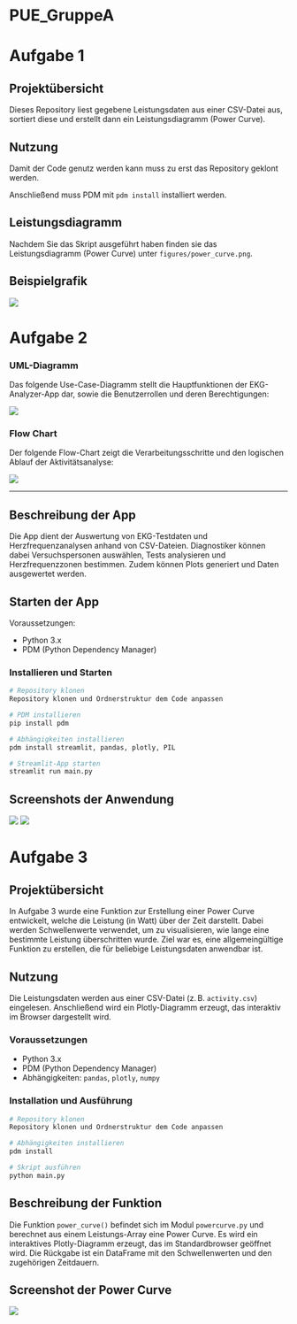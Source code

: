 # PUE_GruppeA

# Aufgabe 1

## Projektübersicht 
Dieses Repository liest gegebene Leistungsdaten aus einer CSV-Datei aus, sortiert diese und erstellt dann ein Leistungsdiagramm (Power Curve).

## Nutzung 
Damit der Code genutz werden kann muss zu erst das Repository geklont werden. 

Anschließend muss PDM mit `pdm install` installiert werden. 

## Leistungsdiagramm
Nachdem Sie das Skript ausgeführt haben finden sie das Leistungsdiagramm (Power Curve) unter `figures/power_curve.png`.

## Beispielgrafik

![](figures/power_curve.png)





# Aufgabe 2

### UML-Diagramm

Das folgende Use-Case-Diagramm stellt die Hauptfunktionen der EKG-Analyzer-App dar, sowie die Benutzerrollen und deren Berechtigungen:

![](data/docs/UC-Diagramm.png)

### Flow Chart

Der folgende Flow-Chart zeigt die Verarbeitungsschritte und den logischen Ablauf der Aktivitätsanalyse:

![](data/docs/ekg_data_acticity.svg)

---

## Beschreibung der App

Die App dient der Auswertung von EKG-Testdaten und Herzfrequenzanalysen anhand von CSV-Dateien. Diagnostiker können dabei Versuchspersonen auswählen, Tests analysieren und Herzfrequenzzonen bestimmen. Zudem können Plots generiert und Daten ausgewertet werden.

## Starten der App

Voraussetzungen:
- Python 3.x
- PDM (Python Dependency Manager)

### Installieren und Starten

```bash
# Repository klonen
Repository klonen und Ordnerstruktur dem Code anpassen

# PDM installieren
pip install pdm

# Abhängigkeiten installieren
pdm install streamlit, pandas, plotly, PIL

# Streamlit-App starten
streamlit run main.py
```

## Screenshots der Anwendung

![](data/docs/screenshot_sl.png)
![](data/docs/screenshot_sl2.png)





# Aufgabe 3

## Projektübersicht

In Aufgabe 3 wurde eine Funktion zur Erstellung einer Power Curve entwickelt, welche die Leistung (in Watt) über der Zeit darstellt. Dabei werden Schwellenwerte verwendet, um zu visualisieren, wie lange eine bestimmte Leistung überschritten wurde. Ziel war es, eine allgemeingültige Funktion zu erstellen, die für beliebige Leistungsdaten anwendbar ist.

## Nutzung

Die Leistungsdaten werden aus einer CSV-Datei (z. B. `activity.csv`) eingelesen. Anschließend wird ein Plotly-Diagramm erzeugt, das interaktiv im Browser dargestellt wird.

### Voraussetzungen

- Python 3.x
- PDM (Python Dependency Manager)
- Abhängigkeiten: `pandas`, `plotly`, `numpy`

### Installation und Ausführung

```bash
# Repository klonen
Repository klonen und Ordnerstruktur dem Code anpassen

# Abhängigkeiten installieren
pdm install

# Skript ausführen
python main.py
```

## Beschreibung der Funktion

Die Funktion `power_curve()` befindet sich im Modul `powercurve.py` und berechnet aus einem Leistungs-Array eine Power Curve. Es wird ein interaktives Plotly-Diagramm erzeugt, das im Standardbrowser geöffnet wird. Die Rückgabe ist ein DataFrame mit den Schwellenwerten und den zugehörigen Zeitdauern.

## Screenshot der Power Curve

![](data/docs/screenshot_lk2.png)


